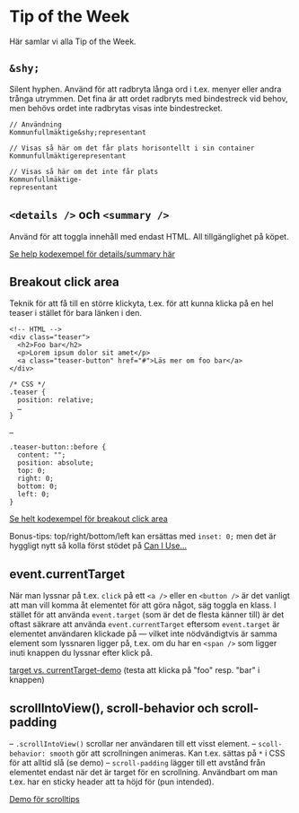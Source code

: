 # Tip of the Week

Här samlar vi alla Tip of the Week.

## `&shy;`

Silent hyphen. Använd för att radbryta långa ord i t.ex. menyer eller andra trånga utrymmen. Det fina är att ordet radbryts med bindestreck vid behov, men behövs ordet inte radbrytas visas inte bindestrecket.

```
// Användning
Kommunfullmäktige&shy;representant

// Visas så här om det får plats horisontellt i sin container
Kommunfullmäktigerepresentant

// Visas så här om det inte får plats
Kommunfullmäktige-
representant
```

## `<details />` och `<summary />`

Använd för att toggla innehåll med endast HTML. All tillgänglighet på köpet.

[Se help kodexempel för details/summary här](https://codepen.io/mikaeln/pen/KKRXqEv)


## Breakout click area

Teknik för att få till en större klickyta, t.ex. för att kunna klicka på en hel teaser i stället för bara länken i den.

```
<!-- HTML -->
<div class="teaser">
  <h2>Foo bar</h2>
  <p>Lorem ipsum dolor sit amet</p>
  <a class="teaser-button" href="#">Läs mer om foo bar</a>
</div>

/* CSS */
.teaser {
  position: relative;
  …
}

…

.teaser-button::before {
  content: "";
  position: absolute;
  top: 0;
  right: 0;
  bottom: 0;
  left: 0;
}
```

[Se helt kodexempel för breakout click area](https://codepen.io/mikaeln/pen/oNdPmQd)

Bonus-tips: top/right/bottom/left kan ersättas med `inset: 0;` men det är hyggligt nytt så kolla först stödet på [Can I Use…](https://caniuse.com/?search=inset)

## event.currentTarget

När man lyssnar på t.ex. `click` på ett `<a />` eller en `<button />` är det vanligt att man vill komma åt elementet för att göra något, säg toggla en klass. I stället för att använda `event.target` (som är det de flesta känner till) är det oftast säkrare att använda `event.currentTarget` eftersom `event.target` är elementet användaren klickade på — vilket inte nödvändigtvis är samma element som lyssnaren ligger på, t.ex. om du har en `<span />` som ligger inuti knappen du lyssnar efter klick på.

[target vs. currentTarget-demo](https://codepen.io/mikaeln/pen/dyerbJo?editors=1010) (testa att klicka på "foo" resp. "bar" i knappen)

## scrollIntoView(), scroll-behavior och scroll-padding

– `.scrollIntoView()` scrollar ner användaren till ett visst element.
– `scoll-behavior: smooth` gör att scrollningen animeras. Kan t.ex. sättas på `*` i CSS för att alltid slå (se demo)
– `scroll-padding` lägger till ett avstånd från elementet endast när det är target för en scrollning. Användbart om man t.ex. har en sticky header att ta höjd för (pun intended).

[Demo för scrolltips](https://codepen.io/mikaeln/pen/gOKpWRm)
